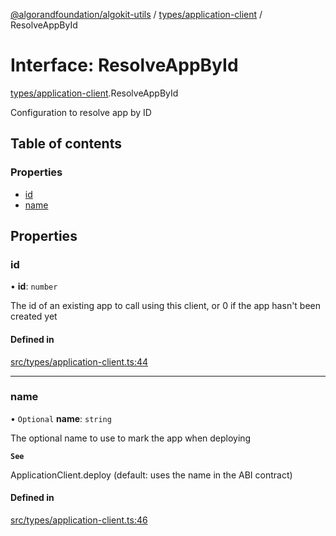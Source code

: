 [@algorandfoundation/algokit-utils](../README.md) / [types/application-client](../modules/types_application_client.md) / ResolveAppById

# Interface: ResolveAppById

[types/application-client](../modules/types_application_client.md).ResolveAppById

Configuration to resolve app by ID

## Table of contents

### Properties

- [id](types_application_client.ResolveAppById.md#id)
- [name](types_application_client.ResolveAppById.md#name)

## Properties

### id

• **id**: `number`

The id of an existing app to call using this client, or 0 if the app hasn't been created yet

#### Defined in

[src/types/application-client.ts:44](https://github.com/algorandfoundation/algokit-utils-ts/blob/main/src/types/application-client.ts#L44)

___

### name

• `Optional` **name**: `string`

The optional name to use to mark the app when deploying

**`See`**

ApplicationClient.deploy (default: uses the name in the ABI contract)

#### Defined in

[src/types/application-client.ts:46](https://github.com/algorandfoundation/algokit-utils-ts/blob/main/src/types/application-client.ts#L46)

